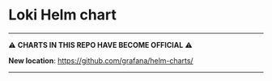 # Loki Helm chart

---
⚠️ **CHARTS IN THIS REPO HAVE BECOME OFFICIAL** ⚠️

**New location**: https://github.com/grafana/helm-charts/

---
